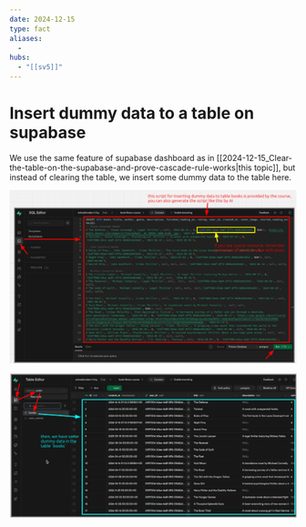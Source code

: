 ```yaml
---
date: 2024-12-15
type: fact
aliases:
  -
hubs:
  - "[[sv5]]"
---
```


# Insert dummy data to a table on supabase

We use the same feature of supabase dashboard as in [[2024-12-15_Clear-the-table-on-the-supabase-and-prove-cascade-rule-works|this topic]], but instead of clearing the table, we insert some dummy data to the table here.


![insertb1.png](../../assets/imgs/insertb1.png)

![insertb2.png](../../assets/imgs/insertb2.png)



